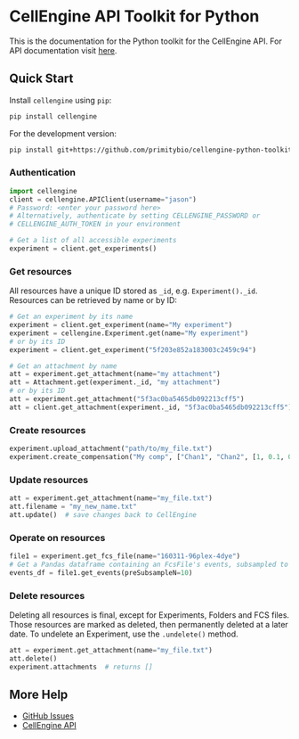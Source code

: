 # CellEngine API Toolkit for Python

This is the documentation for the Python toolkit for the CellEngine API. For
API documentation visit [here](https://docs.cellengine.com/api/).

## Quick Start
Install `cellengine` using `pip`:

```bash
pip install cellengine
```

For the development version:

```bash
pip install git+https://github.com/primitybio/cellengine-python-toolkit.git
```

### Authentication
```python
import cellengine
client = cellengine.APIClient(username="jason")
# Password: <enter your password here>
# Alternatively, authenticate by setting CELLENGINE_PASSWORD or 
# CELLENGINE_AUTH_TOKEN in your environment

# Get a list of all accessible experiments
experiment = client.get_experiments()
```

### Get resources
All resources have a unique ID stored as `_id`, e.g. `Experiment()._id`.
Resources can be retrieved by name or by ID:
```python
# Get an experiment by its name
experiment = client.get_experiment(name="My experiment")
experiment = cellengine.Experiment.get(name="My experiment")
# or by its ID
experiment = client.get_experiment("5f203e852a183003c2459c94")
```
```py
# Get an attachment by name
att = experiment.get_attachment(name="my attachment")
att = Attachment.get(experiment._id, "my attachment")
# or by its ID
att = experiment.get_attachment("5f3ac0ba5465db092213cff5")
att = client.get_attachment(experiment._id, "5f3ac0ba5465db092213cff5")
```

### Create resources
```python
experiment.upload_attachment("path/to/my_file.txt")
experiment.create_compensation("My comp", ["Chan1", "Chan2", [1, 0.1, 0, 1])
```

### Update resources
```python
att = experiment.get_attachment(name="my_file.txt")
att.filename = "my_new_name.txt"
att.update()  # save changes back to CellEngine
```

### Operate on resources
```python
file1 = experiment.get_fcs_file(name="160311-96plex-4dye")
# Get a Pandas dataframe containing an FcsFile's events, subsampled to 10 events
events_df = file1.get_events(preSubsampleN=10)
```

### Delete resources
Deleting all resources is final, except for Experiments, Folders and FCS files. Those resources are marked as deleted, then permanently deleted at a later date.
To undelete an Experiment, use the `.undelete()` method.

```python
att = experiment.get_attachment(name="my_file.txt")
att.delete()
experiment.attachments  # returns []
```

## More Help
* [GitHub Issues](https://github.com/PrimityBio/cellengine-python-toolkit/issues)
* [CellEngine API](https://docs.cellengine.com/api/)
